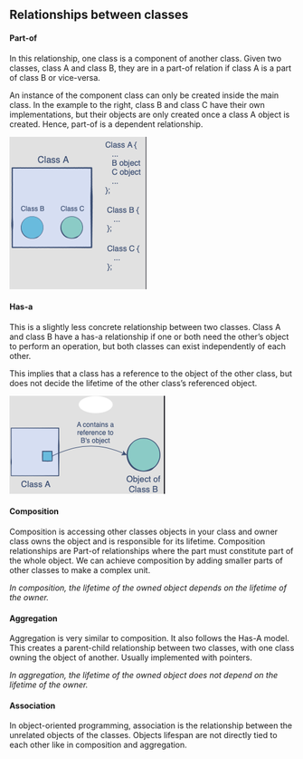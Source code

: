 ## Relationships between classes
#### Part-of
In this relationship, one class is a component of another class. Given two classes, class A and class B, they are in a part-of relation if class A is a part of class B or vice-versa.

An instance of the component class can only be created inside the main class. In the example to the right, class B and class C have their own implementations, but their objects are only created once a class A object is created. Hence, part-of is a dependent relationship.

![part of image](./assets/partof.png)

#### Has-a
This is a slightly less concrete relationship between two classes. Class A and class B have a has-a relationship if one or both need the other’s object to perform an operation, but both classes can exist independently of each other.

This implies that a class has a reference to the object of the other class, but does not decide the lifetime of the other class’s referenced object.

![has a image](./assets/hasa.png)

#### Composition
Composition is accessing other classes objects in your class and owner class owns the object and is responsible for its lifetime. Composition relationships are Part-of relationships where the part must constitute part of the whole object. We can achieve composition by adding smaller parts of other classes to make a complex unit.

_In composition, the lifetime of the owned object depends on the lifetime of the owner._

#### Aggregation
Aggregation is very similar to composition. It also follows the Has-A model. This creates a parent-child relationship between two classes, with one class owning the object of another. Usually implemented with pointers.

_In aggregation, the lifetime of the owned object does not depend on the lifetime of the owner._

#### Association
In object-oriented programming, association is the relationship between the unrelated objects of the classes. Objects lifespan are not directly tied to each other like in composition and aggregation.

